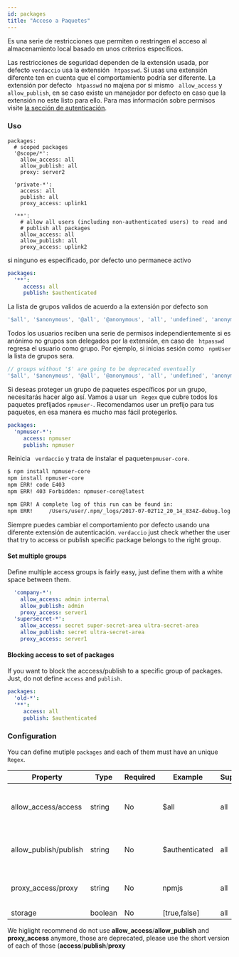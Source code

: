 ```yaml
---
id: packages
title: "Acceso a Paquetes"
---
```

Es una serie de restricciones que permiten o restringen el acceso al almacenamiento local basado en unos criterios específicos.

Las restricciones de seguridad dependen de la extensión usada, por defecto `verdaccio` usa la extensión ` htpasswd`. Si usas una extensión diferente ten en cuenta que el comportamiento podría ser diferente. La extensión por defecto ` htpasswd` no majena por si mismo ` allow_access` y ` allow_publish`, en se caso existe un manejador por defecto en caso que la extensión no este listo para ello. Para mas información sobre permisos visite [la sección de autenticación](auth.md).

### Uso

```yalm
packages:
  # scoped packages
  '@scope/*':
    allow_access: all
    allow_publish: all
    proxy: server2

  'private-*':
    access: all
    publish: all
    proxy_access: uplink1

  '**':
    # allow all users (including non-authenticated users) to read and
    # publish all packages
    allow_access: all
    allow_publish: all
    proxy_access: uplink2
```

si ninguno es especificado, por defecto uno permanece activo

```yaml
packages:
  '**':
     access: all
     publish: $authenticated
```

La lista de grupos validos de acuerdo a la extensión por defecto son

```js
'$all', '$anonymous', '@all', '@anonymous', 'all', 'undefined', 'anonymous'
```

Todos los usuarios reciben una serie de permisos independientemente si es anónimo no grupos son delegados por la extensión, en caso de ` htpasswd` regresa el usuario como grupo. Por ejemplo, si inicias sesión como ` npmUser` la lista de grupos sera.

```js
// groups without '$' are going to be deprecated eventually
'$all', '$anonymous', '@all', '@anonymous', 'all', 'undefined', 'anonymous', 'npmUser'
```

Si deseas proteger un grupo de paquetes específicos por un grupo, necesitarás hacer algo así. Vamos a usar un ` Regex` que cubre todos los paquetes prefijados `npmuser-`. Recomendamos user un prefijo para tus paquetes, en esa manera es mucho mas fácil protegerlos.

```yaml
packages:
  'npmuser-*':
     access: npmuser
     publish: npmuser
```

Reinicia ` verdaccio` y trata de instalar el paquete`npmuser-core`.

```bash
$ npm install npmuser-core
npm install npmuser-core
npm ERR! code E403
npm ERR! 403 Forbidden: npmuser-core@latest

npm ERR! A complete log of this run can be found in:
npm ERR!     /Users/user/.npm/_logs/2017-07-02T12_20_14_834Z-debug.log
```

Siempre puedes cambiar el comportamiento por defecto usando una diferente extensión de autenticación. `verdaccio` just check whether the user that try to access or publish specific package belongs to the right group.

#### Set multiple groups

Define multiple access groups is fairly easy, just define them with a white space between them.

```yaml
  'company-*':
    allow_access: admin internal
    allow_publish: admin
    proxy_access: server1
  'supersecret-*':
    allow_access: secret super-secret-area ultra-secret-area
    allow_publish: secret ultra-secret-area
    proxy_access: server1

```

#### Blocking access to set of packages

If you want to block the acccess/publish to a specific group of packages. Just, do not define `access` and `publish`.

```yaml
packages:
  'old-*':
  '**':
     access: all
     publish: $authenticated
```

### Configuration

You can define mutiple `packages` and each of them must have an unique `Regex`.

| Property              | Type    | Required | Example        | Support | Description                                 |
| --------------------- | ------- | -------- | -------------- | ------- | ------------------------------------------- |
| allow_access/access   | string  | No       | $all           | all     | define groups allowed to access the package |
| allow_publish/publish | string  | No       | $authenticated | all     | define groups allowed to publish            |
| proxy_access/proxy    | string  | No       | npmjs          | all     | limit look ups for specific uplink          |
| storage               | boolean | No       | [true,false]   | all     | TODO                                        |

We higlight recommend do not use **allow_access**/**allow_publish** and **proxy_access** anymore, those are deprecated, please use the short version of each of those (**access**/**publish**/**proxy**